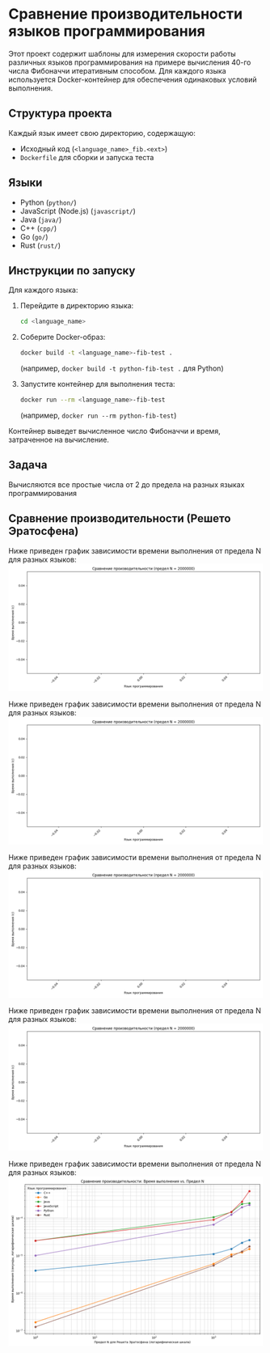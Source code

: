 # Сравнение производительности языков программирования

Этот проект содержит шаблоны для измерения скорости работы различных языков программирования на примере вычисления 40-го числа Фибоначчи итеративным способом. Для каждого языка используется Docker-контейнер для обеспечения одинаковых условий выполнения.

## Структура проекта

Каждый язык имеет свою директорию, содержащую:
- Исходный код (`<language_name>_fib.<ext>`)
- `Dockerfile` для сборки и запуска теста

## Языки

- Python (`python/`)
- JavaScript (Node.js) (`javascript/`)
- Java (`java/`)
- C++ (`cpp/`)
- Go (`go/`)
- Rust (`rust/`)

## Инструкции по запуску

Для каждого языка:

1.  Перейдите в директорию языка:
    ```bash
    cd <language_name>
    ```

2.  Соберите Docker-образ:
    ```bash
    docker build -t <language_name>-fib-test .
    ```
    (например, `docker build -t python-fib-test .` для Python)

3.  Запустите контейнер для выполнения теста:
    ```bash
    docker run --rm <language_name>-fib-test
    ```
    (например, `docker run --rm python-fib-test`)

Контейнер выведет вычисленное число Фибоначчи и время, затраченное на вычисление.

## Задача

Вычисляются все простые числа от 2 до предела на разных языках программирования

## Сравнение производительности (Решето Эратосфена)

Ниже приведен график зависимости времени выполнения от предела N для разных языков:
![Сравнение производительности по пределам N](performance_over_limits_chart.png)


Ниже приведен график зависимости времени выполнения от предела N для разных языков:
![Сравнение производительности по пределам N](performance_over_limits_chart.png)


Ниже приведен график зависимости времени выполнения от предела N для разных языков:
![Сравнение производительности по пределам N](performance_over_limits_chart.png)


Ниже приведен график зависимости времени выполнения от предела N для разных языков:
![Сравнение производительности по пределам N](performance_over_limits_chart.png)


Ниже приведен график зависимости времени выполнения от предела N для разных языков:
![Сравнение производительности по пределам N](report/performance_over_limits_chart.png)

